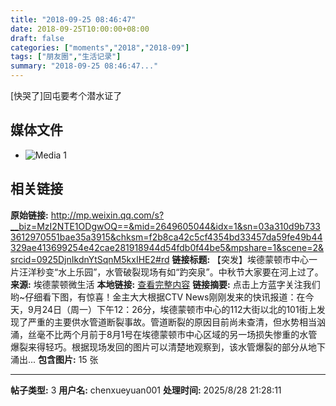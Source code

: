 ```yaml
---
title: "2018-09-25 08:46:47"
date: 2018-09-25T10:00:00+08:00
draft: false
categories: ["moments","2018","2018-09"]
tags: ["朋友圈","生活记录"]
summary: "2018-09-25 08:46:47..."
---
```


[快哭了]回屯要考个潜水证了

## 媒体文件

- ![Media 1](/Moments/photos/2018-09-25/201809250846470.jpg)

## 相关链接

**原始链接:** http://mp.weixin.qq.com/s?__biz=MzI2NTE1ODgwOQ==&mid=2649605044&idx=1&sn=03a310d9b7333612970551bae35a3915&chksm=f2b8ca42c5cf4354bd33457da59fe49b44329ae413699254e42cae281918944d54fdb0f44be5&mpshare=1&scene=2&srcid=0925DjnIkdnYtSqnM5kxIHE2#rd
**链接标题:** 【突发】埃德蒙顿市中心一片汪洋秒变“水上乐园”，水管破裂现场有如“趵突泉”。中秋节大家要在河上过了。
**来源:** 埃德蒙顿微生活
**本地链接:** [查看完整内容](/link_content/2018/09/2018-09-25/link_content/)
**链接摘要:** 点击上方蓝字关注我们哟~仔细看下图，有惊喜！金主大大根据CTV News刚刚发来的快讯报道：在今天，9月24日（周一）下午12：26分，埃德蒙顿市中心的112大街以北的101街上发现了严重的主要供水管道断裂事故。管道断裂的原因目前尚未查清，但水势相当汹涌，丝毫不比两个月前于8月1号在埃德蒙顿市中心区域的另一场损失惨重的水管爆裂来得轻巧。根据现场发回的图片可以清楚地观察到，该水管爆裂的部分从地下涌出...
**包含图片:** 15 张

---

**帖子类型:** 3
**用户名:** chenxueyuan001
**处理时间:** 2025/8/28 21:28:11